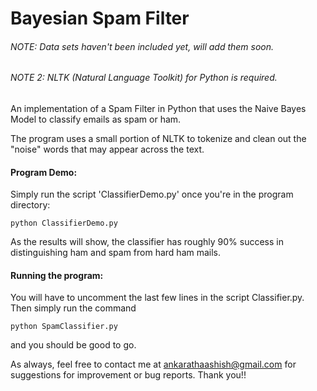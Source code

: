 # Bayesian Spam Filter

###### NOTE: Data sets haven't been included yet, will add them soon.
###### NOTE 2: NLTK (Natural Language Toolkit) for Python is required.

An implementation of a Spam Filter in Python that uses the Naive Bayes Model to classify emails as spam or ham.

The program uses a small portion of NLTK to tokenize and clean out the "noise" words that may appear across the text.

#### Program Demo:

Simply run the script 'ClassifierDemo.py' once you're in the program directory:

```
python ClassifierDemo.py
```

As the results will show, the classifier has roughly 90% success in distinguishing ham and spam from hard ham mails.

#### Running the program:

You will have to uncomment the last few lines in the script Classifier.py. Then simply run the command

```
python SpamClassifier.py
```

and you should be good to go.

As always, feel free to contact me at ankarathaashish@gmail.com for suggestions for improvement or bug reports. Thank you!!


